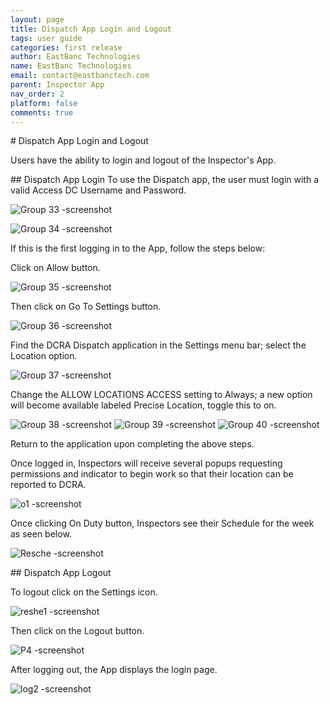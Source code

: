 ```yaml
---
layout: page
title: Dispatch App Login and Logout
tags: user guide
categories: first release
author: EastBanc Technologies
name: EastBanc Technologies
email: contact@eastbanctech.com
parent: Inspector App
nav_order: 2
platform: false
comments: true
---
```


<section id="dispatch-app-login-and-logout" markdown="1">
# Dispatch App Login and Logout

Users have the ability to login and logout of the Inspector's App.

<section id="dispatch-app-login" markdown="1">
## Dispatch App Login
To use the Dispatch app, the user must login with a valid Access DC Username and Password.

![Group 33 -screenshot](https://user-images.githubusercontent.com/84864458/125092727-9dfda600-e09f-11eb-9d73-8260b0dbfc4d.png)

![Group 34 -screenshot](https://user-images.githubusercontent.com/84864458/125092750-a5bd4a80-e09f-11eb-9f7c-17df857d0ce9.png)

If this is the first logging in to the App, follow the steps below:

Click on Allow button.

![Group 35 -screenshot](https://user-images.githubusercontent.com/84864458/125092789-b241a300-e09f-11eb-8b57-32bd292724f3.png)

Then click on Go To Settings button.

![Group 36 -screenshot](https://user-images.githubusercontent.com/84864458/125092838-bb327480-e09f-11eb-8f6c-086f17cada03.png)

Find the DCRA Dispatch application in the Settings menu bar; select the Location option.

![Group 37 -screenshot](https://user-images.githubusercontent.com/84864458/125092974-dd2bf700-e09f-11eb-932e-c75bb90d9149.png)

Change the ALLOW LOCATIONS ACCESS setting to Always; a new option will become available labeled Precise Location, toggle this to on.

![Group 38 -screenshot](https://user-images.githubusercontent.com/84864458/125093170-106e8600-e0a0-11eb-8810-ed173bec8f37.png)
![Group 39 -screenshot](https://user-images.githubusercontent.com/84864458/125093184-13697680-e0a0-11eb-8fea-076e75beacbc.png)
![Group 40 -screenshot](https://user-images.githubusercontent.com/84864458/125093606-74914a00-e0a0-11eb-9a2d-92b938d0a765.png)

Return to the application upon completing the above steps.

Once logged in, Inspectors will receive several popups requesting permissions and indicator to begin work so that their location can be reported to DCRA.

![o1 -screenshot](https://user-images.githubusercontent.com/81990744/114890553-1e7e7480-9dd9-11eb-8114-6798b7d2c75e.png)

Once clicking On Duty button, Inspectors see their Schedule for the week as seen below.

![Resche -screenshot](https://user-images.githubusercontent.com/81990744/115764224-4cccf880-a373-11eb-8067-2fc141779015.png)
</section>

<section id="dispatch-app-logout" markdown="1">
## Dispatch App Logout

To logout click on the Settings icon.

![reshe1 -screenshot](https://user-images.githubusercontent.com/81990744/115764082-214a0e00-a373-11eb-9737-4ee4c3af1cdb.png)

Then click on the Logout button.

![P4 -screenshot](https://user-images.githubusercontent.com/81990744/119151140-18edfd00-ba1d-11eb-804d-02de6aab1493.png)

After logging out, the App displays the login page.

![log2 -screenshot](https://user-images.githubusercontent.com/81990744/114920379-5e545480-9df7-11eb-95aa-feb4c5e058ee.png)
</section>
</section>